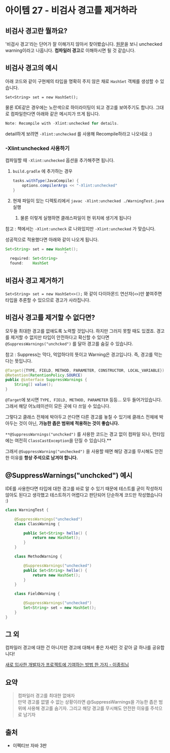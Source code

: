 # 아이템 27 - 비검사 경고를 제거하라

## 비검사 경고란 뭘까요?

'비검사 경고'라는 단어가 잘 이해가지 않아서 찾아봤습니다. [원문](https://www.informit.com/articles/article.aspx?p=2861454&seqNum=2)을 보니 unchecked warning이라고 나옵니다. **컴파일러 경고**로 이해하시면 될 것 같습니다.

## 비검사 경고의 예시

아래 코드와 같이 구현체의 타입을 명확히 주지 않은 채로 `HashSet` 객체를 생성할 수 있습니다.

`Set<String> set = new HashSet();` 

물론 IDE같은 경우에는 노란색으로 하이라이팅이 되고 경고를 보여주기도 합니다. 그대로 컴파일한다면 아래와 같은 메시지가 뜨게 됩니다.

```java
Note: Recompile with -Xlint:unchecked for details.
```

detail하게 보려면 `-Xlint:unchecked` 를 사용해 Recompile하라고 나오네요 :)

### -Xlint:unchecked 사용하기

컴파일할 때 `-Xlint:unchecked` 옵션을 추가해주면 됩니다.

1. `build.gradle` 에 추가하는 경우

    ```java
    tasks.withType(JavaCompile) {
        options.compilerArgs << "-Xlint:unchecked"
    }
    ```

2. 현재 파일이 있는 디렉토리에서 `javac -Xlint:unchecked ./WarningTest.java` 실행
    1. 물론 이렇게 실행하면 클래스파일이 현 위치에 생기게 됩니다

참고 : 책에서는 `-Xlint:uncheck` 로 나와있지만 `-Xlint:unchecked` 가 맞습니다.

성공적으로 적용했다면 아래와 같이 나오게 됩니다.

```java
Set<String> set = new HashSet();
                          ^
  required: Set<String>
  found:    HashSet 
```

## 비검사 경고 제거하기

`Set<String> set = new HashSet<>();` 와 같이 다이아몬드 연산자(`<>`)만 붙여주면 타입을  추론할 수 있으므로 경고가 사라집니다.

## 비검사 경고를 제거할 수 없다면?

모두들 최대한 경고를 없애도록 노력할 것입니다. 하지만 그러지 못할 때도 있겠죠. 경고를 제거할 수 없지만 타입이 안전하다고 확신할 수 있다면 `@SuppressWarnings("unchcked")` 를 달아 경고를 숨길 수 있습니다.

참고 : Suppress는 막다, 억압하다의 뜻이고 Warning은 경고입니다. 즉, 경고를 막는다는 뜻입니다.

```java
@Target({TYPE, FIELD, METHOD, PARAMETER, CONSTRUCTOR, LOCAL_VARIABLE})
@Retention(RetentionPolicy.SOURCE)
public @interface SuppressWarnings {
    String[] value();
}
```

`@Target`에 보시면 `TYPE, FIELD, METHOD, PARAMETER` 등등... 모두 들어가있습니다. 그래서 해당 어노테이션이 모든 곳에 다 쓰일 수 있습니다.

그렇다고 클래스 전체에 박아두고 쓴다면 다른 경고를 놓칠 수 있기에 클래스 전체에 박아두는 것이 아닌, **가능한 좁은 범위에 적용하는 것이 좋습니다.**

`**@SuppressWarnings("unchcked")` 를 사용한 코드는 경고 없이 컴파일 되나, 런타임에는 여전히 `ClassCastException`을 던질 수 있습니다.**

그래서 `@SuppressWarning("unchecked")` 을 사용할 때면 해당 경고를 무시해도 안전한 이유를 **항상 주석으로 남겨야 합니다.**

## @SuppressWarnings("unchcked") 예시

IDE를 사용한다면 타입에 대한 경고를 바로 알 수 있기 때문에 테스트를 굳이 작성하지 않아도 된다고 생각했고 테스트하기 어렵다고 판단되어 단순하게 코드만 작성했습니다 :)

```java
class WarningTest {

    @SuppressWarnings("unchecked")
    class ClassWarning {

        public Set<String> hello() {
            return new HashSet();
        }
    }

    class MethodWarning {

        @SuppressWarnings("unchecked")
        public Set<String> hello() {
            return new HashSet();
        }
    }

    class FieldWarning {

        @SuppressWarnings("unchecked")
        Set<String> set = new HashSet();
    }
}
```

## 그 외

컴파일러 경고에 대한 건 아니지만 경고에 대해서 좋은 자세인 것 같아 글 하나를 공유합니다!

[새로 입사한 개발자가 프로젝트에 기여하는 방법 한 가지 - 이종립님](https://helloworld.kurly.com/blog/fix-style-with-command/)

## 요약

> 컴파일러 경고를 최대한 없애자  
만약 경고를 없앨 수 없는 상황이라면 @SuppressWarnings을 가능한 좁은 범위에 사용해 경고를 숨기자. 그리고 해당 경고를 무시해도 안전한 이유를 주석으로 남기자

## 출처

- 이펙티브 자바 3판
